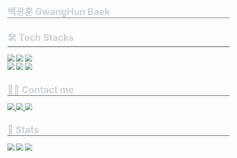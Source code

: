 <div align="left"> 
    <h2 style="border-bottom: 1px solid #21262d; color: #c9d1d9;"> 백광훈 GwangHun Baek </h2>  
    <p style="font-weight: 700; font-size: 15px; color: #c9d1d9;">
    </p>
</div>

<div align="left">
    <h2 style="border-bottom: 1px solid #21262d; color: #c9d1d9;"> 🛠️ Tech Stacks </h2> 
    <p>
        <img src="https://img.shields.io/badge/C++-00599C?style=for-the-badge&logo=C%2B%2B&logoColor=white">
        <img src="https://img.shields.io/badge/C-A8B9CC?style=for-the-badge&logo=C&logoColor=white">
        <img src="https://img.shields.io/badge/Github-181717?style=for-the-badge&logo=Github&logoColor=white">
        <br/>
        <img src="https://img.shields.io/badge/Java-007396?style=for-the-badge&logo=Java&logoColor=white">
        <img src="https://img.shields.io/badge/MySQL-4479A1?style=for-the-badge&logo=MySQL&logoColor=white">
        <img src="https://img.shields.io/badge/Spring%20Boot-6DB33F?style=for-the-badge&logo=Spring%20Boot&logoColor=white">
    </p>
</div>

<div align="left">
    <h2 style="border-bottom: 1px solid #21262d; color: #c9d1d9;"> 🧑‍💻 Contact me </h2> 
    <p>
        <a href="https://www.instagram.com/hun.b.g/"> 
            <img src="https://img.shields.io/badge/Instagram-E4405F?style=for-the-badge&logo=Instagram&logoColor=white">
        </a>
        <a href="https://velog.io/@hun01/posts"> 
            <img src="https://img.shields.io/badge/Velog-20C997?style=for-the-badge&logo=Velog&logoColor=white">
        </a>
        <a href="https://github.com/HUN0914">
            <img src="https://hits.seeyoufarm.com/api/count/incr/badge.svg?url=https%3A%2F%2Fgithub.com%2FHUN0914&count_bg=%23000000&title_bg=%23000000&icon=github.svg&icon_color=%23FFFFFF&title=GitHub&edge_flat=false" />
        </a>
    </p>
</div>

<div align="left"> 
    <h2 style="border-bottom: 1px solid #21262d; color: #c9d1d9;"> 🏅 Stats </h2> 
        <img src="https://github-readme-stats.vercel.app/api?username=HUN0914&bg_color=180,f0effb,00000000&title_color=000000&text_color=000000" />
        <img src="https://github-readme-stats.vercel.app/api/top-langs/?username=HUN0914&layout=compact&bg_color=180,f0effb,00000000&title_color=000000&text_color=000000" />
        <a href="https://solved.ac/bkh0914/">
            <img src="http://mazassumnida.wtf/api/v2/generate_badge?boj=bkh0914" />
        </a>
</div>
